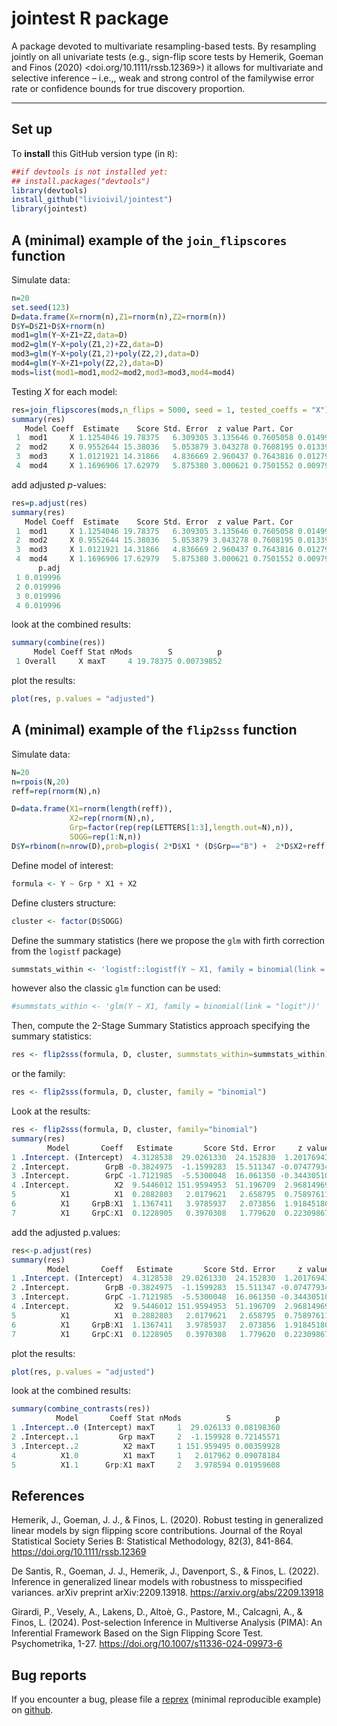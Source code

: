 <!-- README.md is generated from README.Rmd. Please edit that file -->

# jointest R package

A package devoted to multivariate resampling-based tests. By resampling jointly on all univariate tests (e.g., sign-flip score tests by Hemerik, Goeman and Finos (2020) <doi.org/10.1111/rssb.12369>) it allows for multivariate and selective inference – i.e.,, weak and strong control of the familywise error rate or confidence bounds for true discovery proportion.

<!-- #[library flipscores on CRAN](http://cran.r-project.org/web/packages/flipscores/index.html) -->

------------------------------------------------------------------------

## Set up

To **install** this GitHub version type (in `R`):

``` r
##if devtools is not installed yet: 
## install.packages("devtools") 
library(devtools)
install_github("livioivil/jointest")
library(jointest)
```

## A (minimal) example of the `join_flipscores` function

Simulate data:

``` r
n=20
set.seed(123)
D=data.frame(X=rnorm(n),Z1=rnorm(n),Z2=rnorm(n))
D$Y=D$Z1+D$X+rnorm(n)
mod1=glm(Y~X+Z1+Z2,data=D)
mod2=glm(Y~X+poly(Z1,2)+Z2,data=D)
mod3=glm(Y~X+poly(Z1,2)+poly(Z2,2),data=D)
mod4=glm(Y~X+Z1+poly(Z2,2),data=D)
mods=list(mod1=mod1,mod2=mod2,mod3=mod3,mod4=mod4)
```

Testing $X$ for each model:

``` r
res=join_flipscores(mods,n_flips = 5000, seed = 1, tested_coeffs = "X")
summary(res)
   Model Coeff  Estimate    Score Std. Error  z value Part. Cor          p
 1  mod1     X 1.1254046 19.78375   6.309305 3.135646 0.7605058 0.01499700
 2  mod2     X 0.9552644 15.38036   5.053879 3.043278 0.7608195 0.01339732
 3  mod3     X 1.0121921 14.31866   4.836669 2.960437 0.7643816 0.01279744
 4  mod4     X 1.1696906 17.62979   5.875380 3.000621 0.7501552 0.00979804
```

add adjusted $p$-values:
``` r
res=p.adjust(res)
summary(res)
   Model Coeff  Estimate    Score Std. Error  z value Part. Cor          p
 1  mod1     X 1.1254046 19.78375   6.309305 3.135646 0.7605058 0.01499700
 2  mod2     X 0.9552644 15.38036   5.053879 3.043278 0.7608195 0.01339732
 3  mod3     X 1.0121921 14.31866   4.836669 2.960437 0.7643816 0.01279744
 4  mod4     X 1.1696906 17.62979   5.875380 3.000621 0.7501552 0.00979804
      p.adj
 1 0.019996
 2 0.019996
 3 0.019996
 4 0.019996
```

look at the combined results:

``` r
summary(combine(res))
     Model Coeff Stat nMods        S          p
 1 Overall     X maxT     4 19.78375 0.00739852
```

plot the results:

``` r
plot(res, p.values = "adjusted")
```

## A (minimal) example of the `flip2sss` function

Simulate data:

``` r
N=20
n=rpois(N,20)
reff=rep(rnorm(N),n)

D=data.frame(X1=rnorm(length(reff)),
             X2=rep(rnorm(N),n),
             Grp=factor(rep(rep(LETTERS[1:3],length.out=N),n)),
             SOGG=rep(1:N,n))
D$Y=rbinom(n=nrow(D),prob=plogis( 2*D$X1 * (D$Grp=="B") +  2*D$X2+reff),size=1)
```

Define model of interest:
``` r
formula <- Y ~ Grp * X1 + X2
```
Define clusters structure:
``` r
cluster <- factor(D$SOGG)
```

Define the summary statistics (here we propose the `glm` with firth correction from the `logistf` package)

``` r
summstats_within <- 'logistf::logistf(Y ~ X1, family = binomial(link = "logit"), control=logistf::logistf.control(maxit=100))'
```
however also the classic `glm` function can be used:


``` r
#summstats_within <- 'glm(Y ~ X1, family = binomial(link = "logit"))'
```

Then, compute the $2$-Stage Summary Statistics approach specifying the summary statistics:

``` r
res <- flip2sss(formula, D, cluster, summstats_within=summstats_within)
```
or the family:

``` r
res <- flip2sss(formula, D, cluster, family = "binomial")
```

Look at the results:

``` r
res <- flip2sss(formula, D, cluster, family="binomial")
summary(res)
        Model       Coeff   Estimate       Score Std. Error     z value   Part. Cor          p
1 .Intercept. (Intercept)  4.3128538  29.0261330  24.152830  1.20176943  0.29147190 0.16116777
2 .Intercept.        GrpB -0.3824975  -1.1599283  15.511347 -0.07477934 -0.01813665 0.94741052
3 .Intercept.        GrpC -1.7121985  -5.5300048  16.061350 -0.34430510 -0.08350625 0.68066387
4 .Intercept.          X2  9.5446012 151.9594953  51.196709  2.96814969  0.71988204 0.00579884
5          X1          X1  0.2882803   2.0179621   2.658795  0.75897611  0.17889239 0.18636273
6          X1     GrpB:X1  1.1367411   3.9785937   2.073856  1.91845180  0.45218343 0.03879224
7          X1     GrpC:X1  0.1228905   0.3970308   1.779620  0.22309867  0.05258486 0.78544291
```

add the adjusted p.values:

``` r
res<-p.adjust(res)
summary(res)
        Model       Coeff   Estimate       Score Std. Error     z value   Part. Cor          p    p.adj
1 .Intercept. (Intercept)  4.3128538  29.0261330  24.152830  1.20176943  0.29147190 0.16116777 0.199960
2 .Intercept.        GrpB -0.3824975  -1.1599283  15.511347 -0.07477934 -0.01813665 0.94741052 1.000000
3 .Intercept.        GrpC -1.7121985  -5.5300048  16.061350 -0.34430510 -0.08350625 0.68066387 1.000000
4 .Intercept.          X2  9.5446012 151.9594953  51.196709  2.96814969  0.71988204 0.00579884 0.009998
5          X1          X1  0.2882803   2.0179621   2.658795  0.75897611  0.17889239 0.18636273 1.000000
6          X1     GrpB:X1  1.1367411   3.9785937   2.073856  1.91845180  0.45218343 0.03879224 1.000000
7          X1     GrpC:X1  0.1228905   0.3970308   1.779620  0.22309867  0.05258486 0.78544291 1.000000
```

plot the results:

``` r
plot(res, p.values = "adjusted")
```

look at the combined results:

``` r
summary(combine_contrasts(res))
          Model       Coeff Stat nMods          S          p
1 .Intercept..0 (Intercept) maxT     1  29.026133 0.08198360
2 .Intercept..1         Grp maxT     2  -1.159928 0.72145571
3 .Intercept..2          X2 maxT     1 151.959495 0.00359928
4          X1.0          X1 maxT     1   2.017962 0.09078184
5          X1.1      Grp:X1 maxT     2   3.978594 0.01959608
```

## References

Hemerik, J., Goeman, J. J., & Finos, L. (2020). Robust testing in generalized linear models by sign flipping score contributions. Journal of the Royal Statistical Society Series B: Statistical Methodology, 82(3), 841-864. <https://doi.org/10.1111/rssb.12369>

De Santis, R., Goeman, J. J., Hemerik, J., Davenport, S., & Finos, L. (2022). Inference in generalized linear models with robustness to misspecified variances. arXiv preprint arXiv:2209.13918. <https://arxiv.org/abs/2209.13918>

Girardi, P., Vesely, A., Lakens, D., Altoè, G., Pastore, M., Calcagnì, A., & Finos, L. (2024). Post-selection Inference in Multiverse Analysis (PIMA): An Inferential Framework Based on the Sign Flipping Score Test. Psychometrika, 1-27. <https://doi.org/10.1007/s11336-024-09973-6> 

## Bug reports

If you encounter a bug, please file a
[reprex](https://github.com/tidyverse/reprex) (minimal reproducible
example) on [github](https://github.com/livioivil/jointest/issues).
